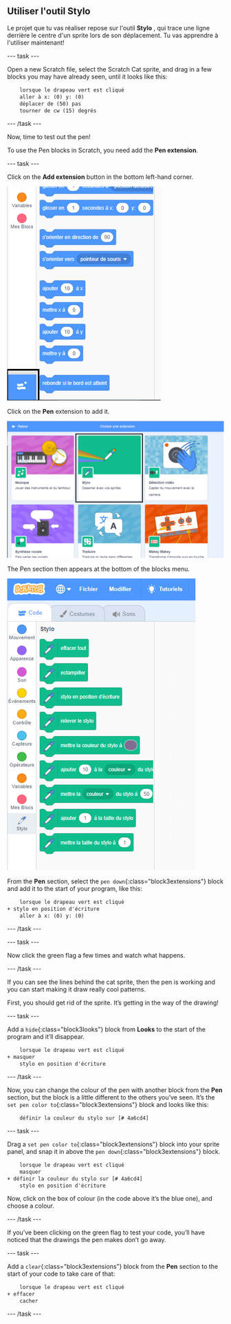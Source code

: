 ## Utiliser l'outil Stylo

Le projet que tu vas réaliser repose sur l'outil **Stylo** , qui trace une ligne derrière le centre d'un sprite lors de son déplacement. Tu vas apprendre à l'utiliser maintenant!

\--- task \---

Open a new Scratch file, select the Scratch Cat sprite, and drag in a few blocks you may have already seen, until it looks like this:

```blocks3
    lorsque le drapeau vert est cliqué
    aller à x: (0) y: (0)
    déplacer de (50) pas
    tourner de cw (15) degrés
```

\--- /task \---

Now, time to test out the pen!

To use the Pen blocks in Scratch, you need add the **Pen extension**.

\--- task \---

Click on the **Add extension** button in the bottom left-hand corner.

![add extension button highlighted](images/add-extension-annotated.png)

Click on the **Pen** extension to add it.

![pen extension highlighted](images/click-pen-annotated.png)

The Pen section then appears at the bottom of the blocks menu.

![pen extension blocks](images/pen-extension-blocks.png)

From the **Pen** section, select the `pen down`{:class="block3extensions"} block and add it to the start of your program, like this:

```blocks3
    lorsque le drapeau vert est cliqué
+ stylo en position d'écriture
    aller à x: (0) y: (0)
```

\--- /task \---

\--- task \---

Now click the green flag a few times and watch what happens.

\--- /task \---

If you can see the lines behind the cat sprite, then the pen is working and you can start making it draw really cool patterns.

First, you should get rid of the sprite. It’s getting in the way of the drawing!

\--- task \---

Add a `hide`{:class="block3looks"} block from **Looks** to the start of the program and it’ll disappear.

```blocks3
    lorsque le drapeau vert est cliqué 
+ masquer
    stylo en position d'écriture
```

\--- /task \---

Now, you can change the colour of the pen with another block from the **Pen** section, but the block is a little different to the others you’ve seen. It’s the `set pen color to`{:class="block3extensions"} block and looks like this:

```blocks3
    définir la couleur du stylo sur [# 4a6cd4]
```

\--- task \---

Drag a `set pen color to`{:class="block3extensions"} block into your sprite panel, and snap it in above the `pen down`{:class="block3extensions"} block.

```blocks3
    lorsque le drapeau vert est cliqué
    masquer
+ définir la couleur du stylo sur [# 4a6cd4]
    stylo en position d'écriture
```

Now, click on the box of colour (in the code above it’s the blue one), and choose a colour.

\--- /task \---

If you’ve been clicking on the green flag to test your code, you’ll have noticed that the drawings the pen makes don’t go away.

\--- task \---

Add a `clear`{:class="block3extensions"} block from the **Pen** section to the start of your code to take care of that:

```blocks3
    lorsque le drapeau vert est cliqué
+ effacer
    cacher
```

\--- /task \---